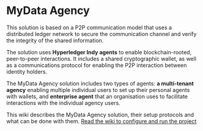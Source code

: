 # MyData Agency

This solution is based on a P2P communication model that uses a distributed ledger network to secure the communication channel and verify the integrity of the shared information.

The solution uses **Hyperledger Indy agents** to enable blockchain-rooted, peer-to-peer interactions. It includes a shared cryptographic wallet, as well as a communications protocol for enabling the P2P interaction between identity holders.

The MyData Agency solution includes two types of agents: **a multi-tenant agency** enabling multiple individual users to set up their personal agents with wallets, and **enterprise agent** that an organisation uses to facilitate interactions with the individual agency users.

This wiki describes the MyData Agency solution, their setup protocols and what can be done with them. [Read the wiki to configure and run the project](https://github.com/sitra-ihan/MyData-Agency/wiki)

